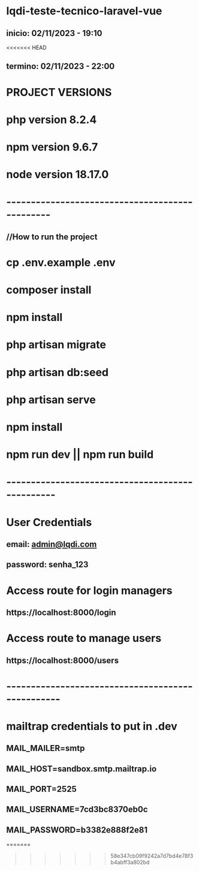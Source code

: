 # lqdi-teste-tecnico-laravel-vue

## inicio: 02/11/2023 - 19:10
<<<<<<< HEAD

## termino: 02/11/2023 - 22:00

# PROJECT VERSIONS

# php version 8.2.4

# npm version 9.6.7

# node version 18.17.0

# -----------------------------------------------

## //How to run the project

# cp .env.example .env

# composer install

# npm install

# php artisan migrate

# php artisan db:seed

# php artisan serve

# npm install

# npm run dev || npm run build

# ------------------------------------------------

# User Credentials

## email: admin@lqdi.com

## password: senha_123

# Access route for login managers

## https://localhost:8000/login

# Access route to manage users

## https://localhost:8000/users

# -------------------------------------------------

# mailtrap credentials to put in .dev

## MAIL_MAILER=smtp

## MAIL_HOST=sandbox.smtp.mailtrap.io

## MAIL_PORT=2525

## MAIL_USERNAME=7cd3bc8370eb0c

## MAIL_PASSWORD=b3382e888f2e81
=======
>>>>>>> 58e347cb09f9242a7d7bd4e78f3b4abff3a802bd
